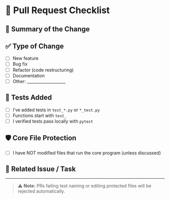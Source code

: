 # 🚀 Pull Request Checklist

## 📌 Summary of the Change
<!-- Explain what this PR adds or changes -->

## ✅ Type of Change
- [ ] New feature
- [ ] Bug fix
- [ ] Refactor (code restructuring)
- [ ] Documentation
- [ ] Other: ___________________

## 🧪 Tests Added
- [ ] I’ve added tests in `test_*.py` or `*_test.py`
- [ ] Functions start with `test_`
- [ ] I verified tests pass locally with `pytest`

## 🛡️ Core File Protection
- [ ] I have NOT modified files that run the core program (unless discussed)

## 📄 Related Issue / Task
<!-- Link related issues or discussions -->

---

> ⚠️ **Note:** PRs failing test naming or editing protected files will be rejected automatically.
